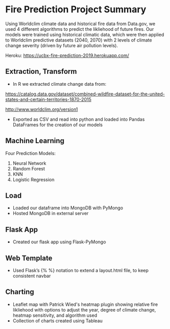 # Fire Prediction Project Summary

Using Worldclim climate data and historical fire data from Data.gov, we used 4 different algorithms to predict the likliehood of future fires. Our models were trained using historical climatic data, which were then applied to Worldclim predictive datasets (2040, 2070) with 2 levels of climate change severity (driven by future air pollution levels).

Heroku: https://ucbx-fire-prediction-2019.herokuapp.com/

## Extraction, Transform

- In R we extracted climate change data from:

https://catalog.data.gov/dataset/combined-wildfire-dataset-for-the-united-states-and-certain-territories-1870-2015

http://www.worldclim.org/version1

- Exported as CSV and read into python and loaded into Pandas DataFrames for the creation of our models

## Machine Learning

Four Prediction Models: 
1. Neural Network
2. Random Forest
3. KNN
4. Logistic Regression 

## Load

- Loaded our dataframe into MongoDB with PyMongo
- Hosted MongoDB in external server

## Flask App

- Created our flask app using Flask-PyMongo

## Web Template

- Used Flask’s {% %} notation to extend a layout.html file, to keep consistent navbar

## Charting

- Leaflet map with Patrick Wied's heatmap plugin showing relative fire likliehood with options to adjust the year, degree of climate change, heatmap sensitivity, and algorithm used
- Collection of charts created using Tableau 
